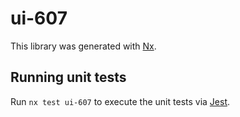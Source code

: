 # ui-607

This library was generated with [Nx](https://nx.dev).

## Running unit tests

Run `nx test ui-607` to execute the unit tests via [Jest](https://jestjs.io).
